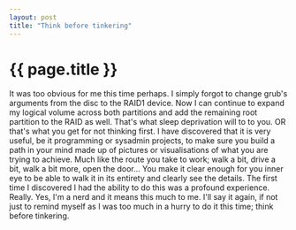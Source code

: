 ```yaml
---
layout: post
title: "Think before tinkering"
---
```


{{ page.title }}
================

It was too obvious for me this time perhaps. 
I simply forgot to change grub's arguments from the disc to the RAID1 device. 
Now I can continue to expand my logical volume across both partitions and add the remaining root partition to the RAID as well. 
That's what sleep deprivation will to to you. OR that's what you get for not thinking first. I have discovered that it is very useful, be it programming or sysadmin projects, to make sure you build a path in your mind made up of pictures or visualisations of what you are trying to achieve. Much like the route you take to work; walk a bit, drive a bit, walk a bit more, open the door... You make it clear enough for you inner eye to be able to walk it in its entirety and clearly see the details. The first time I discovered I had the ability to do this was a profound experience. Really. Yes, I'm a nerd and it means this much to me. 
I'll say it again, if not just to remind myself as I was too much in a hurry to do it this time; think before tinkering. 